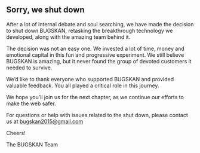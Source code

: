 ## Sorry, we shut down
After a lot of internal debate and soul searching, we have made the decision to shut down BUGSKAN, retasking the breakthrough technology we developed, along with the amazing team behind it.

The decision was not an easy one. We invested a lot of time, money and emotional capital in this fun and progressive experiment. We still believe BUGSKAN is amazing, but it never found the group of devoted customers it needed to survive.

We’d like to thank everyone who supported BUGSKAN and provided valuable feedback. You all played a critical role in this journey.

We hope you’ll join us for the next chapter, as we continue our efforts to make the web safer.

For questions or help with issues related to the shut down, please contact us at bugskan2015@gmail.com

Cheers!

The BUGSKAN Team
